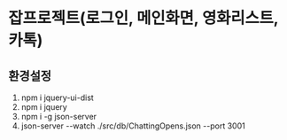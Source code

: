 잡프로젝트(로그인, 메인화면, 영화리스트, 카톡)
=============
환경설정
--------
1. npm i jquery-ui-dist
2. npm i jquery
3. npm i -g json-server
4. json-server --watch ./src/db/ChattingOpens.json --port 3001

